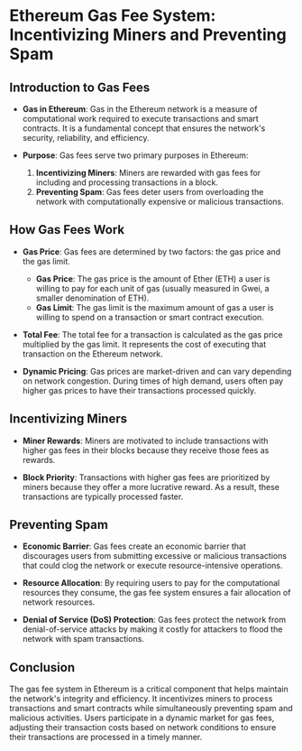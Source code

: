 # Ethereum Gas Fee System: Incentivizing Miners and Preventing Spam

## Introduction to Gas Fees

- **Gas in Ethereum**: Gas in the Ethereum network is a measure of computational work required to execute transactions and smart contracts. It is a fundamental concept that ensures the network's security, reliability, and efficiency.

- **Purpose**: Gas fees serve two primary purposes in Ethereum:
  1. **Incentivizing Miners**: Miners are rewarded with gas fees for including and processing transactions in a block.
  2. **Preventing Spam**: Gas fees deter users from overloading the network with computationally expensive or malicious transactions.

## How Gas Fees Work

- **Gas Price**: Gas fees are determined by two factors: the gas price and the gas limit.
  - **Gas Price**: The gas price is the amount of Ether (ETH) a user is willing to pay for each unit of gas (usually measured in Gwei, a smaller denomination of ETH).
  - **Gas Limit**: The gas limit is the maximum amount of gas a user is willing to spend on a transaction or smart contract execution.

- **Total Fee**: The total fee for a transaction is calculated as the gas price multiplied by the gas limit. It represents the cost of executing that transaction on the Ethereum network.

- **Dynamic Pricing**: Gas prices are market-driven and can vary depending on network congestion. During times of high demand, users often pay higher gas prices to have their transactions processed quickly.

## Incentivizing Miners

- **Miner Rewards**: Miners are motivated to include transactions with higher gas fees in their blocks because they receive those fees as rewards.

- **Block Priority**: Transactions with higher gas fees are prioritized by miners because they offer a more lucrative reward. As a result, these transactions are typically processed faster.

## Preventing Spam

- **Economic Barrier**: Gas fees create an economic barrier that discourages users from submitting excessive or malicious transactions that could clog the network or execute resource-intensive operations.

- **Resource Allocation**: By requiring users to pay for the computational resources they consume, the gas fee system ensures a fair allocation of network resources.

- **Denial of Service (DoS) Protection**: Gas fees protect the network from denial-of-service attacks by making it costly for attackers to flood the network with spam transactions.

## Conclusion

The gas fee system in Ethereum is a critical component that helps maintain the network's integrity and efficiency. It incentivizes miners to process transactions and smart contracts while simultaneously preventing spam and malicious activities. Users participate in a dynamic market for gas fees, adjusting their transaction costs based on network conditions to ensure their transactions are processed in a timely manner.
